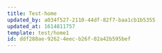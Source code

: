 ```yaml
---
title: Test-home
updated_by: a034f527-2110-44df-82f7-baa1cb1b5355
updated_at: 1614811757
template: test/home1
id: ddf288ae-9262-4eec-b26f-02a42b595bef
---
```

